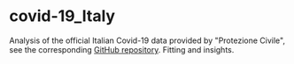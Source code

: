# covid-19_Italy
Analysis of the official Italian Covid-19 data provided by "Protezione Civile", see the corresponding [GitHub repository](https://github.com/pcm-dpc/COVID-19). Fitting and insights.
